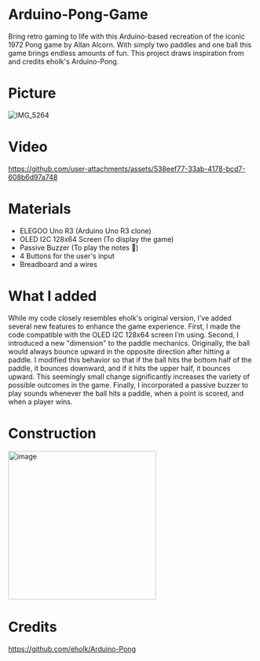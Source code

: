 # Arduino-Pong-Game

Bring retro gaming to life with this Arduino-based recreation of the iconic 1972 Pong game by Allan Alcorn. With simply two paddles and one ball this game brings endless amounts of fun. This project draws inspiration from and credits eholk's Arduino-Pong. 

# Picture

![IMG_5264](https://github.com/user-attachments/assets/c0a7cc1e-ae65-4cf6-926b-60b4e4182943)

# Video

https://github.com/user-attachments/assets/538eef77-33ab-4178-bcd7-608b6d97a748

# Materials

* ELEGOO Uno R3 (Arduino Uno R3 clone)
* OLED I2C 128x64 Screen (To display the game)
* Passive Buzzer (To play the notes 🎵)
* 4 Buttons for the user's input
* Breadboard and a wires

# What I added

While my code closely resembles eholk's original version, I’ve added several new features to enhance the game experience. First, I made the code compatible with the OLED I2C 128x64 screen I’m using. Second, I introduced a new "dimension" to the paddle mechanics. Originally, the ball would always bounce upward in the opposite direction after hitting a paddle. I modified this behavior so that if the ball hits the bottom half of the paddle, it bounces downward, and if it hits the upper half, it bounces upward. This seemingly small change significantly increases the variety of possible outcomes in the game. Finally, I incorporated a passive buzzer to play sounds whenever the ball hits a paddle, when a point is scored, and when a player wins.

# Construction

<img width="301" alt="image" src="https://github.com/user-attachments/assets/86c1afd4-3b5d-48e7-86b4-b089932233a0" />


# Credits
https://github.com/eholk/Arduino-Pong

